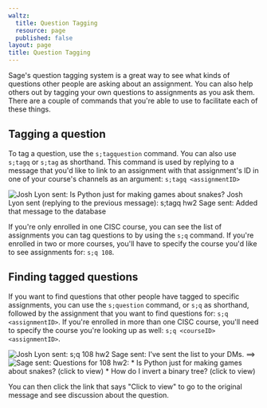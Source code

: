 ```yaml
---
waltz:
  title: Question Tagging
  resource: page
  published: false
layout: page
title: Question Tagging
---
```

Sage's question tagging system is a great way to see what kinds of questions other people are asking about an
assignment. You can also help others out by tagging your own questions to assignments as you ask them. There are a
couple of commands that you're able to use to facilitate each of these things.

## Tagging a question

To tag a question, use the `s;tagquestion` command. You can also use `s;tagq` or `s;tag` as shorthand. This command is
used by replying to a message that you'd like to link to an assignment with that assignment's ID in one of your course's
channels as an argument: `s;tagq <assignmentID>`

![Josh Lyon sent: Is Python just for making games about snakes? Josh Lyon sent (replying to the previous message): s;tagq hw2 Sage sent: Added that message to the database ][25]

If you're only enrolled in one CISC course, you can see the list of assignments you can tag questions to by using the
`s;q` command. If you're enrolled in two or more courses, you'll have to specify the course you'd like to see
assignments for: `s;q 108`.

## Finding tagged questions

If you want to find questions that other people have tagged to specific assignments, you can use the `s;question`
command, or `s;q` as shorthand, followed by the assignment that you want to find questions for: `s;q <assignmentID>`. If
you're enrolled in more than one CISC course, you'll need to specify the course you're looking up as well: `s;q
<courseID> <assignmentID>`.

![Josh Lyon sent: s;q 108 hw2 Sage sent: I've sent the list to your DMs.][26] ==>
![Sage sent: Questions for 108 hw2: * Is Python just for making games about snakes? (click to view) * How do I invert a binary tree? (click to view)][27]

You can then click the link that says "Click to view" to go to the original message and see discussion about the
question.

   [25]: https://canvas.instructure.com/courses/2510334/files/124743054/preview?verifier=Opd803ZIkC7Lh9TutFzOxkWreXF04xxXva58bEJQ
   [26]: https://canvas.instructure.com/courses/2510334/files/124744481/preview?verifier=X5Ymm47gASbbmQlt2SVb948RwIGF2K2FwHyeNjPR
   [27]: https://canvas.instructure.com/courses/2510334/files/124744733/preview?verifier=8nseThmpUxL9E76Wm9lXzghHuBTDwEuktrvyLhMW
